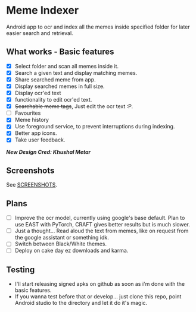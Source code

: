 # Meme Indexer

Android app to ocr and index all the memes inside specified folder for later easier search and retrieval.



## What works - Basic features

- [x] Select folder and scan all memes inside it.
- [x] Search a given text and display matching memes.
- [x] Share searched meme from app.
- [x] Display searched memes in full size.
- [x] Display ocr'ed text
- [x] functionality to edit ocr'ed text.
- [x] ~~Searchable meme tags~~, Just edit the ocr text :P.
- [ ] Favourites
- [x] Meme history
- [x] Use foreground service, to prevent interruptions during indexing.
- [x] Better app icons.
- [x] Take user feedback.

***New Design Cred: Khushal Metar***

## Screenshots
See [SCREENSHOTS](SCREENSHOTS.md).

## Plans

 - [ ] Improve the ocr model, currently using google's base default. Plan to use EAST with PyTorch, CRAFT gives better results but is much slower.
 - [ ] Just a thought... Read aloud the text from memes, like on request from the google assistant or something idk.
 - [ ] Switch between Black/White themes.
 - [ ] Deploy on cake day ez downloads and karma.

## Testing

 - I'll start releasing signed apks on github as soon as i'm done with the basic features. 
 - If you wanna test before that or develop... just clone this repo, point Android studio to the directory and let it do it's magic.






